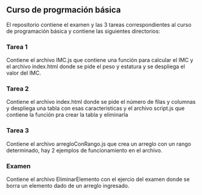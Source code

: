 ## Curso de progrmación básica
El repositorio contiene el examen y las 3 tareas correspondientes al curso de programación básica y contiene las siguientes directorios:
### Tarea 1
Contiene el archivo IMC.js que contiene una función para calcular el IMC y el archivo index.html donde se pide el peso y estatura y se despliega el valor del IMC.

### Tarea 2
Contiene el archivo index.html donde se pide el número de filas y columnas y despliega una tabla con esas caracteristicas y el archivo script.js que contiene la función pra crear la tabla y eliminarla

### Tarea 3
Contiene el archivo arregloConRango.js que crea un arreglo con un rango determinado, hay 2 ejemplos de funcionamiento en el archivo. 
### Examen 
Contiene el archivo EliminarElemento con el ejercio del examen donde se borra un elemento dado de un arreglo ingresado.